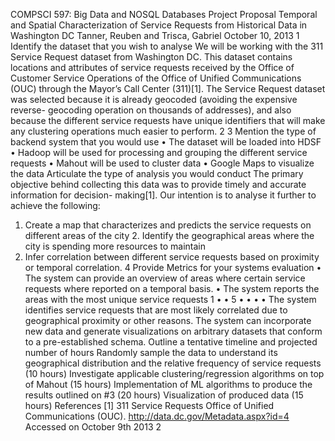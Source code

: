 COMPSCI 597: Big Data and NOSQL Databases Project Proposal
Temporal and Spatial Characterization of Service Requests from Historical Data in Washington DC
Tanner, Reuben and Trisca, Gabriel October 10, 2013
1 Identify the dataset that you wish to analyse
We will be working with the 311 Service Request dataset from Washington DC. This dataset contains locations and attributes of service requests received by the Office of Customer Service Operations of the Office of Unified Communications (OUC) through the Mayor’s Call Center (311)[1].
The Service Request dataset was selected because it is already geocoded (avoiding the expensive reverse- geocoding operation on thousands of addresses), and also because the different service requests have unique identifiers that will make any clustering operations much easier to perform.
2
3
Mention the type of backend system that you would use
• The dataset will be loaded into HDSF
• Hadoop will be used for processing and grouping the different service requests • Mahout will be used to cluster data
• Google Maps to visualize the data
Articulate the type of analysis you would conduct
The primary objective behind collecting this data was to provide timely and accurate information for decision- making[1]. Our intention is to analyse it further to achieve the following:
1. Create a map that characterizes and predicts the service requests on different areas of the city 2. Identify the geographical areas where the city is spending more resources to maintain
3. Infer correlation between different service requests based on proximity or temporal correlation.
4 Provide Metrics for your systems evaluation
• The system can provide an overview of areas where certain service requests where reported on a temporal basis.
• The system reports the areas with the most unique service requests
1
• •
5
•
• • •
The system identifies service requests that are most likely correlated due to geographical proximity or other reasons.
The system can incorporate new data and generate visualizations on arbitrary datasets that conform to a pre-established schema.
Outline a tentative timeline and projected number of hours
Randomly sample the data to understand its geographical distribution and the relative frequency of service requests (10 hours)
Investigate applicable clustering/regression algorithms on top of Mahout (15 hours) Implementation of ML algorithms to produce the results outlined on #3 (20 hours) Visualization of produced data (15 hours)
References
[1] 311 Service Requests Office of Unified Communications (OUC). http://data.dc.gov/Metadata.aspx?id=4 Accessed on October 9th 2013
2
